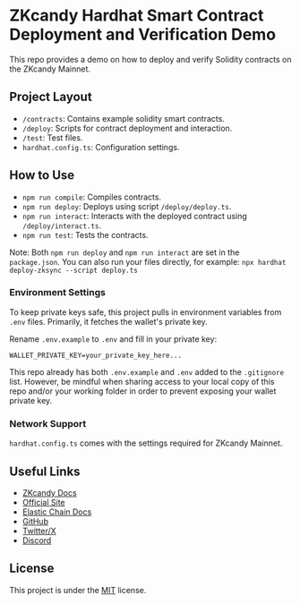 # ZKcandy Hardhat Smart Contract Deployment and Verification Demo

This repo provides a demo on how to deploy and verify Solidity contracts on the ZKcandy Mainnet. 

## Project Layout

- `/contracts`: Contains example solidity smart contracts.
- `/deploy`: Scripts for contract deployment and interaction.
- `/test`: Test files.
- `hardhat.config.ts`: Configuration settings.

## How to Use

- `npm run compile`: Compiles contracts.
- `npm run deploy`: Deploys using script `/deploy/deploy.ts`.
- `npm run interact`: Interacts with the deployed contract using `/deploy/interact.ts`.
- `npm run test`: Tests the contracts.

Note: Both `npm run deploy` and `npm run interact` are set in the `package.json`. You can also run your files directly, for example: `npx hardhat deploy-zksync --script deploy.ts`

### Environment Settings

To keep private keys safe, this project pulls in environment variables from `.env` files. Primarily, it fetches the wallet's private key.

Rename `.env.example` to `.env` and fill in your private key:

```
WALLET_PRIVATE_KEY=your_private_key_here...
```

This repo already has both `.env.example` and `.env` added to the `.gitignore` list. However, be mindful when sharing access to your local copy of this repo and/or your working folder in order to prevent exposing your wallet private key.

### Network Support

`hardhat.config.ts` comes with the settings required for ZKcandy Mainnet. 

## Useful Links

- [ZKcandy Docs](https://litepaper.zkcandy.io)
- [Official Site](https://zkcandy.io/)
- [Elastic Chain Docs](https://docs.zksync.io/build)
- [GitHub](https://github.com/zkcandy)
- [Twitter/X](https://twitter.com/zkcandyhq)
- [Discord](https://discord.gg/zkcandy)

## License

This project is under the [MIT](./LICENSE) license.
